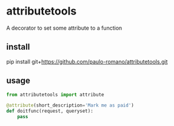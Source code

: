 # attributetools
A decorator to set some attribute to a function

## install
pip install git+https://github.com/paulo-romano/attributetools.git

## usage
```python
from attributetools import attribute

@attribute(short_description='Mark me as paid')
def doitfunc(request, queryset):
    pass
```
